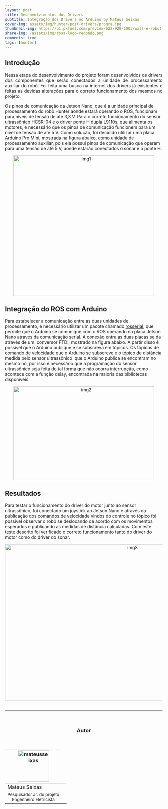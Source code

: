 ```yaml
---
layout: post
title: Desenvolvimentos dos Drivers
subtitle: Integração dos Drivers no Arduino by Mateus Seixas
cover-img: assets/img/hunter/post-drivers/progra.jpg
thumbnail-img: https://p1.pxfuel.com/preview/622/928/1003/wall-e-robot-toy-cute.jpg 
share-img: /assets/img/rosa-logo-redondo.png
comments: true
tags: [hunter]
---
```


## Introdução
<p style="text-align: justify;">
Nessa etapa do desenvolvimento do projeto foram desenvolvidos os drivers dos componentes que serão conectados a unidade de processamento auxiliar do robô. Foi feita uma busca na internet dos drivers já existentes e feitas as devidas alterações para o correto funcionamento dos mesmos no projeto.
<br>

Os pinos de comunicação da Jetson Nano, que é a unidade principal de processamento do robô Hunter aonde estará operando o ROS, funcionam para níveis de tensão de até 3,3 V. Para o correto funcionamento do sensor ultrassônico HCSR-04 e o driver ponte H dupla L9110s, que alimenta os motores, é necessário que os pinos de comunicação funcionem para um nível de tensão de até 5 V. Como solução, foi decidido utilizar uma placa Arduino Pro Mini, mostrada na figura abaixo, como unidade de processamento auxiliar, pois ela possui pinos de comunicação que operam para uma tensão de até 5 V, aonde estarão conectados o sonar e a ponte H. 
</p>

<center>
  <img src="{{ 'assets/img/hunter/post-drivers/Arduino_Pro_Mini2-removebg-preview.png' | relative_url }}" width="450" text-align=center alt="img1" />
</center>

## Integração do ROS com Arduino
Para estabelecer a comunicação entre as duas unidades de processamento, é necessário utilizar um pacote chamado [rosserial](http://wiki.ros.org/rosserial), que permite que o Arduino se comunique com o ROS operando na placa Jetson Nano através da comunicação serial. A conexão entre as duas placas se da através de um  conversor FTDI, mostrado na figura abaixo. A partir disso é possível que o Arduino publique e se subscreva em tópicos. Os tópicos de comando de velocidade que o Arduino se subscreve e o tópico de distância medida pelo sensor ultrassônico  que o Arduino publica se encontram no mesmo nó, por isso é necessário que a programação do sensor ultrassônico seja feita de tal forma que não ocorra interrupção, como acontece com a função delay, encontrada na maioria das bibliotecas disponíveis.

<center>
  <img src="{{ 'assets/img/hunter/post-drivers/Screenshot_from_2021-08-10_16-12-59-removebg-preview.png' | relative_url }}" width="450" height="300" text-align=center alt="img2" />
</center>

## Resultados
Para testar o funcionamento do driver do motor junto ao sensor ultrassônico, foi conectado um joystick ao Jetson Nano e através da publicação dos comandos de velocidade vindos do controle no tópico foi possível observar o robô se deslocando de acordo com os movimentos esperados e publicando as medidas de distância calculadas. Com este teste descrito foi verificado o correto funcionamento tanto do driver do motor como do driver do sonar.

<center>
  <img src="{{ 'assets/img/hunter/post-drivers/img3.jpg' | relative_url }}" width="800" height="500" text-align=center alt="img3" />
</center>



<br>

---------------------
<br>

<!-- autor -->
<center><h3 class="post-title">Autor</h3><br/></center>
<div class="row">
  <div class="col-xl-auto offset-xl-0 col-lg-4 offset-lg-0 center">
    <table class="table-borderless highlight">
      <thead>
        <tr>
          <th><img src="{{ 'assets/img/people/mateusseixas-1.png' | relative_url }}" width="100" alt="mateusseixas" class="img-fluid rounded-circle" /></th>
        </tr>
      </thead>
      <tbody>
        <tr class="font-weight-bolder" style="text-align: center margin-top: 0">
          <td>Mateus Seixas</td>
        </tr>
        <tr style="text-align: center" >
          <td style="vertical-align: top"><small>Pesquisador Jr. do projeto <br>Engenheiro Eletricista</small></td>
          <td></td>
        </tr>
      </tbody>
    </table>
  </div>
</div>

<br>